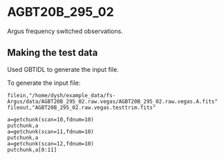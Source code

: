 # AGBT20B_295_02

Argus frequency switched observations.

## Making the test data

Used GBTIDL to generate the input file.

To generate the input file:

```IDL
filein,"/home/dysh/example_data/fs-Argus/data/AGBT20B_295_02.raw.vegas/AGBT20B_295_02.raw.vegas.A.fits"
fileout,"AGBT20B_295_02.raw.vegas.testtrim.fits"

a=getchunk(scan=10,fdnum=10)
putchunk,a
a=getchunk(scan=11,fdnum=10)
putchunk,a
a=getchunk(scan=12,fdnum=10)
putchunk,a[0:11]
```
